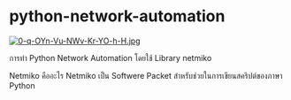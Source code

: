 # python-network-automation
[![0-q-OYn-Vu-NWv-Kr-YO-h-H.jpg](https://i.postimg.cc/qMcJ5TBz/0-q-OYn-Vu-NWv-Kr-YO-h-H.jpg)](https://postimg.cc/XpJ6rtCb)

  การทำ Python Network Automation โดยใช้ Library netmiko
  
  Netmiko คืออะไร Netmiko เป็น Softwere Packet สำหรับช่วยในการเขียนสคริปต์ของภาษา Python

